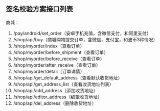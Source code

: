 
## 签名校验方案接口列表

商城：   
   
1. /pay/android/set_order（安卓手机充值，含微信支付，和阿里支付）
1. /shop/api/buy（商城购物提交订单，含微信，支付宝，和波币3种情况）
1. /shop/myorder/index（查看订单）
1. /shop/myorder/before_shipment（查看订单）
1. /shop/myorder/before_receive（查看订单）
1. /shop/myorder/after_receive（查看订单）
1. /shop/myorder/detail（订单详情）
1. /shop/api/get_default_address（查看默认收货地址）
1. /shop/api/get_address_list（查看收货地址列表）
1. /shop/api/add_address（添加收货地址）
1. /shop/api/editor_address（编辑收货地址）
1. /shop/api/del_address（删除收货地址）


